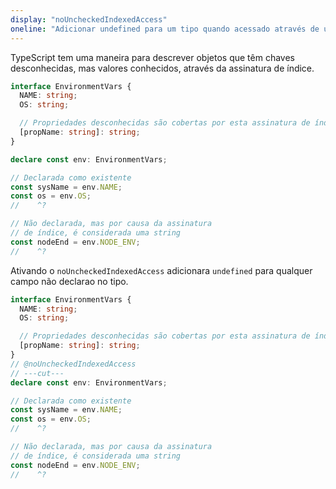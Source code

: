 ```yaml
---
display: "noUncheckedIndexedAccess"
oneline: "Adicionar undefined para um tipo quando acessado através de um índice"
---
```


TypeScript tem uma maneira para descrever objetos que têm chaves desconhecidas, mas valores conhecidos, através da assinatura de índice.

```ts twoslash
interface EnvironmentVars {
  NAME: string;
  OS: string;

  // Propriedades desconhecidas são cobertas por esta assinatura de índice.
  [propName: string]: string;
}

declare const env: EnvironmentVars;

// Declarada como existente
const sysName = env.NAME;
const os = env.OS;
//    ^?

// Não declarada, mas por causa da assinatura
// de índice, é considerada uma string
const nodeEnd = env.NODE_ENV;
//    ^?
```

Ativando o `noUncheckedIndexedAccess` adicionara `undefined` para qualquer campo não declarao no tipo.

```ts twoslash
interface EnvironmentVars {
  NAME: string;
  OS: string;

  // Propriedades desconhecidas são cobertas por esta assinatura de índice.
  [propName: string]: string;
}
// @noUncheckedIndexedAccess
// ---cut---
declare const env: EnvironmentVars;

// Declarada como existente
const sysName = env.NAME;
const os = env.OS;
//    ^?

// Não declarada, mas por causa da assinatura
// de índice, é considerada uma string
const nodeEnd = env.NODE_ENV;
//    ^?
```
